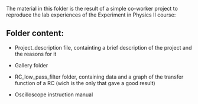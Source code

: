 
The material in this folder is the result of a simple co-worker project to reproduce the lab experiences of the Experiment in Physics II course:

## **Folder content**:

- Project_description file, containting a brief description of the project and the reasons for it

- Gallery folder

- RC_low_pass_filter folder, containing data and a graph of the transfer function of a RC (wich is the only that gave a good result)

- Oscilloscope instruction manual
 
